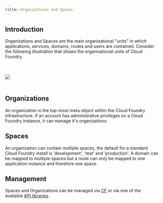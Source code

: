 ```yaml
---
title: Organizations and Spaces.
---
```


## <a id='introduction'></a>Introduction ##

Organizations and Spaces are the main organizational "units" in which applications, services, domains, routes and users are contained. Consider the following illustration that shows the organisational units of Cloud Foundry.

<img src="/images/CF-Arch.png" style='margin:50px auto; display: block;'></img>

## <a id='organizations'></a>Organizations ##

An organization is the top-most meta object within the Cloud Foundry infrastructure. If an account has administrative privileges on a Cloud Foundry instance, it can manage it's organizations.

## <a id='spaces'></a>Spaces ##

An organization can contain multiple spaces, the default for a standard Cloud Foundry install is 'development', 'test' and 'production'. A domain can be mapped to multiple spaces but a route can only be mapped to one application instance and therefore one space.

## <a id='managmement'></a>Management ##

Spaces and Organizations can be managed via [CF](cf/#commands) or via one of the available [API libraries](libs/).
